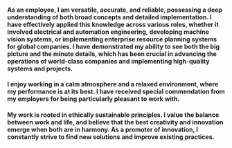 
#### As an employee, I am versatile, accurate, and reliable, possessing a deep understanding of both broad concepts and detailed implementation. I have effectively applied this knowledge across various roles, whether it involved electrical and automation engineering, developing machine vision systems, or implementing enterprise resource planning systems for global companies. I have demonstrated my ability to see both the big picture and the minute details, which has been crucial in advancing the operations of world-class companies and implementing high-quality systems and projects.

#### I enjoy working in a calm atmosphere and a relaxed environment, where my performance is at its best. I have received special commendation from my employers for being particularly pleasant to work with.

#### My work is rooted in ethically sustainable principles. I value the balance between work and life, and believe that the best creativity and innovation emerge when both are in harmony. As a promoter of innovation, I constantly strive to find new solutions and improve existing practices.
